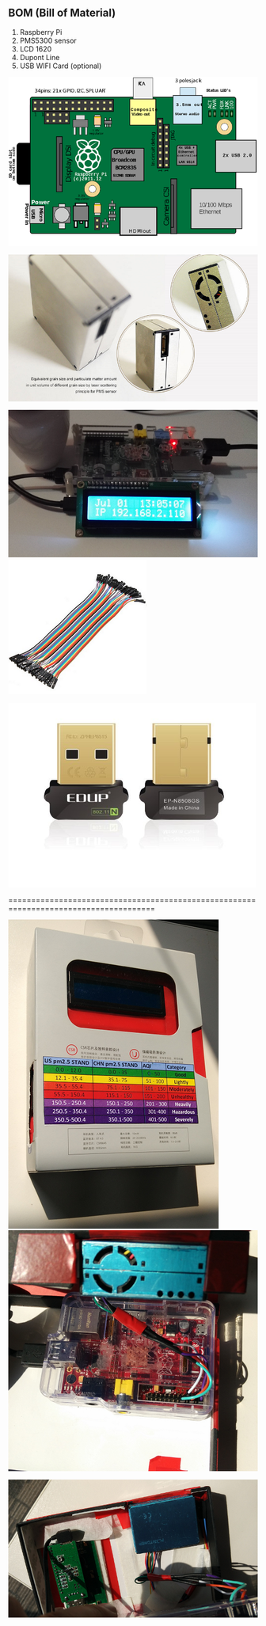 ## BOM \(Bill of Material\)

1. Raspberry Pi
2. PMS5300 sensor
3. LCD 1620
4. Dupont Line
5. USB WIFI Card \(optional\)

![](/assets/Pi1b.png)

![](/assets/Plantower2.png)

![](/assets/1602.png)![](/assets/line.png)

![](/assets/wificard.png)

======================================================================================

![](/assets/1.png)  
![](/assets/4.png)

![](/assets/5.png)





